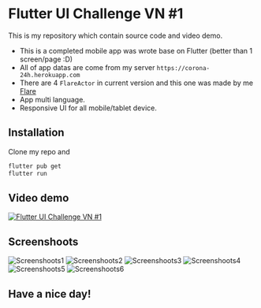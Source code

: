 # Flutter UI Challenge VN #1

This is my repository which contain source code and video demo.
- This is a completed mobile app was wrote base on Flutter (better than 1 screen/page :D)
- All of app datas are come from my server ```https://corona-24h.herokuapp.com```
- There are 4 ```FlareActor``` in current version and this one was made by me [Flare](https://rive.app/a/truongtranquanghuy/files/flare/virus)
- App multi language.
- Responsive UI for all mobile/tablet device.

## Installation
Clone my repo and
```bash
flutter pub get
flutter run 
```

## Video demo
[![Flutter UI Challenge VN #1](https://i.ytimg.com/vi/ln-r0TaFH_E/hqdefault.jpg)](https://www.youtube.com/watch?v=ln-r0TaFH_E "Click to Watch!")


## Screenshoots
![Screenshoots1](https://github.com/159159951/Flutter_UI_Challenge_1/blob/master/git_res/Screenshot_20200816-145244.jpg?raw=true)
![Screenshoots2](https://github.com/159159951/Flutter_UI_Challenge_1/blob/master/git_res/Screenshot_20200816-145306.jpg?raw=true)
![Screenshoots3](https://github.com/159159951/Flutter_UI_Challenge_1/blob/master/git_res/Screenshot_20200816-145316.jpg?raw=true)
![Screenshoots4](https://github.com/159159951/Flutter_UI_Challenge_1/blob/master/git_res/Screenshot_20200816-145322.jpg?raw=true)
![Screenshoots5](https://github.com/159159951/Flutter_UI_Challenge_1/blob/master/git_res/Screenshot_20200816-145327.jpg?raw=true)
![Screenshoots6](https://github.com/159159951/Flutter_UI_Challenge_1/blob/master/git_res/Screenshot_20200816-145333.jpg?raw=true)


## Have a nice day!